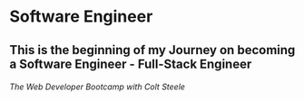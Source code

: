 # **Software Engineer** 

## This is the beginning of my Journey on becoming a Software Engineer - Full-Stack Engineer

###### The Web Developer Bootcamp with Colt Steele


